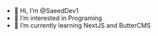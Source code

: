 - 👋 Hi, I’m @SaeedDev1
- 👀 I’m interested in Programing
- 🌱 I’m currently learning NextJS and ButterCMS

<!---
SaeedDev1/SaeedDev1 is a ✨ special ✨ repository because its `README.md` (this file) appears on your GitHub profile.
You can click the Preview link to take a look at your changes.
--->
